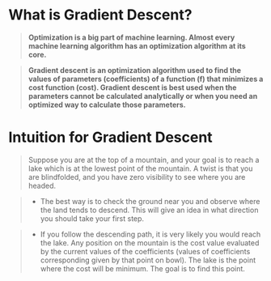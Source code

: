 # What is Gradient Descent?
> **Optimization is a big part of machine learning. Almost every machine learning algorithm has an optimization algorithm at its core.**

> **Gradient descent is an optimization algorithm used to find the values of parameters (coefficients) of a function (f) that minimizes a cost function (cost).
Gradient descent is best used when the parameters cannot be calculated analytically or when you need an optimized way to calculate those parameters.**

# Intuition for Gradient Descent
> Suppose you are at the top of a mountain, and your goal is to reach a lake which is at the lowest point of the mountain. A twist is that you are blindfolded, and you
have zero visibility to see where you are headed.

> - The best way is to check the ground near you and observe where the land tends to descend. This will give an idea in what direction you should take your first step.

> - If you follow the descending path, it is very likely you would reach the lake. Any position on the mountain is the cost value evaluated by the current values of
the coefficients (values of coefficients corresponding given by that point on bowl).
The lake is the point where the cost will be minimum. The goal is to find this
point. 
